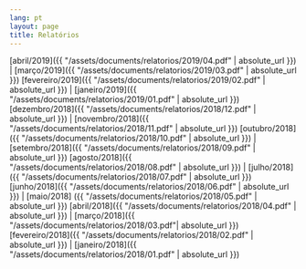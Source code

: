 ```yaml
---
lang: pt
layout: page
title: Relatórios
---
```


 [abril/2019]({{ "/assets/documents/relatorios/2019/04.pdf" | absolute_url }}) | [março/2019]({{  "/assets/documents/relatorios/2019/03.pdf" | absolute_url }})
 [fevereiro/2019]({{ "/assets/documents/relatorios/2019/02.pdf" | absolute_url }}) | [janeiro/2019]({{ "/assets/documents/relatorios/2019/01.pdf" | absolute_url }})
 [dezembro/2018]({{ "/assets/documents/relatorios/2018/12.pdf" | absolute_url }}) | [novembro/2018]({{ "/assets/documents/relatorios/2018/11.pdf" | absolute_url }})
  [outubro/2018]({{ "/assets/documents/relatorios/2018/10.pdf" | absolute_url }}) |[setembro/2018]({{ "/assets/documents/relatorios/2018/09.pdf" | absolute_url }})
 [agosto/2018]({{ "/assets/documents/relatorios/2018/08.pdf" | absolute_url }}) | [julho/2018]({{ "/assets/documents/relatorios/2018/07.pdf" | absolute_url }})
 [junho/2018]({{ "/assets/documents/relatorios/2018/06.pdf" | absolute_url }}) | [maio/2018]
 ({{ "/assets/documents/relatorios/2018/05.pdf" | absolute_url }})
[abril/2018]({{ "/assets/documents/relatorios/2018/04.pdf" | absolute_url }}) | [março/2018]({{ "/assets/documents/relatorios/2018/03.pdf"| absolute_url }}) 
 [fevereiro/2018]({{ "/assets/documents/relatorios/2018/02.pdf" | absolute_url }}) | [janeiro/2018]({{ "/assets/documents/relatorios/2018/01.pdf" | absolute_url }})
